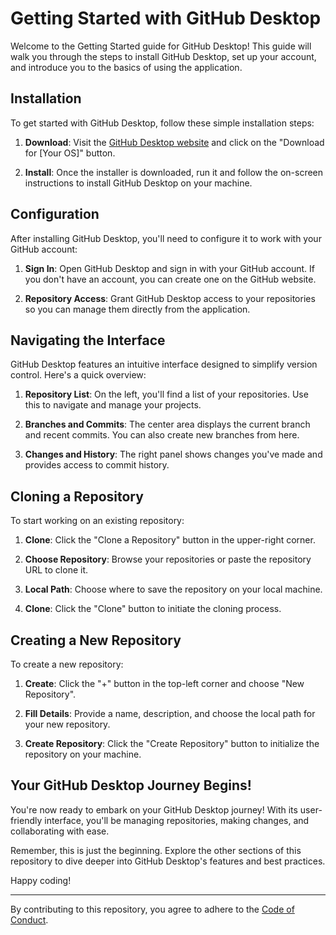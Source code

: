 # Getting Started with GitHub Desktop

Welcome to the Getting Started guide for GitHub Desktop! This guide will walk you through the steps to install GitHub Desktop, set up your account, and introduce you to the basics of using the application.

## Installation

To get started with GitHub Desktop, follow these simple installation steps:

1. **Download**: Visit the [GitHub Desktop website](https://desktop.github.com/) and click on the "Download for [Your OS]" button.

2. **Install**: Once the installer is downloaded, run it and follow the on-screen instructions to install GitHub Desktop on your machine.

## Configuration

After installing GitHub Desktop, you'll need to configure it to work with your GitHub account:

1. **Sign In**: Open GitHub Desktop and sign in with your GitHub account. If you don't have an account, you can create one on the GitHub website.

2. **Repository Access**: Grant GitHub Desktop access to your repositories so you can manage them directly from the application.

## Navigating the Interface

GitHub Desktop features an intuitive interface designed to simplify version control. Here's a quick overview:

1. **Repository List**: On the left, you'll find a list of your repositories. Use this to navigate and manage your projects.

2. **Branches and Commits**: The center area displays the current branch and recent commits. You can also create new branches from here.

3. **Changes and History**: The right panel shows changes you've made and provides access to commit history.

## Cloning a Repository

To start working on an existing repository:

1. **Clone**: Click the "Clone a Repository" button in the upper-right corner.

2. **Choose Repository**: Browse your repositories or paste the repository URL to clone it.

3. **Local Path**: Choose where to save the repository on your local machine.

4. **Clone**: Click the "Clone" button to initiate the cloning process.

## Creating a New Repository

To create a new repository:

1. **Create**: Click the "+" button in the top-left corner and choose "New Repository".

2. **Fill Details**: Provide a name, description, and choose the local path for your new repository.

3. **Create Repository**: Click the "Create Repository" button to initialize the repository on your machine.

## Your GitHub Desktop Journey Begins!

You're now ready to embark on your GitHub Desktop journey! With its user-friendly interface, you'll be managing repositories, making changes, and collaborating with ease.

Remember, this is just the beginning. Explore the other sections of this repository to dive deeper into GitHub Desktop's features and best practices.

Happy coding!

---

By contributing to this repository, you agree to adhere to the [Code of Conduct](CODE_OF_CONDUCT.md).
